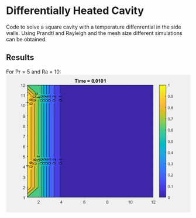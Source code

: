 # Differentially Heated Cavity

Code to solve a square cavity with a temperature diffenrential in the side walls.
Using Prandtl and Rayleigh and the mesh size different simulations can be obtained.

## Results

For Pr = 5 and Ra = 10:
![Temperature](Results/Temp10_10_Pr5_Ra10.gif)
